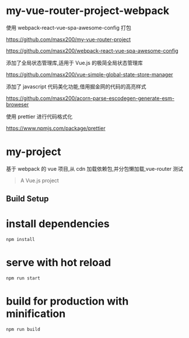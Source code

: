 # my-vue-router-project-webpack

使用 webpack-react-vue-spa-awesome-config 打包

https://github.com/masx200/my-vue-router-project

https://github.com/masx200/webpack-react-vue-spa-awesome-config

添加了全局状态管理库,适用于 Vue.js 的极简全局状态管理库

https://github.com/masx200/vue-simple-global-state-store-manager

添加了 javascript 代码美化功能,借用掘金网的代码的高亮样式

https://github.com/masx200/acorn-parse-escodegen-generate-esm-broweser

使用 prettier 进行代码格式化

https://www.npmjs.com/package/prettier

# my-project

基于 webpack 的 vue 项目,从 cdn 加载依赖包,并分包懒加载,vue-router 测试

> A Vue.js project

## Build Setup

# install dependencies

```
npm install
```

# serve with hot reload

```
npm run start
```

# build for production with minification

```
npm run build
```
